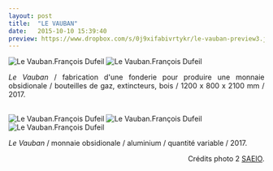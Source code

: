 ```yaml
---
layout: post
title:  "LE VAUBAN"
date:   2015-10-10 15:39:40
preview: https://www.dropbox.com/s/0j9xifabivrtykr/le-vauban-preview3.jpg?raw=1
---
```


<img src="https://www.dropbox.com/s/6e4eirg4fc5road/Le-Vauban-2017%20%282%29.jpg?raw=1" alt="Le Vauban.Fran&ccedil;ois Dufeil">

<img src="https://www.dropbox.com/s/86x6imofztjd0a0/Le-Vauban-2017-credits-photo-SAEIO.jpg?raw=1" alt="Le Vauban.Fran&ccedil;ois Dufeil">

<p style="text-align:justify">
<span style="font-style: italic;">Le Vauban</span> / fabrication d'une fonderie pour produire une monnaie obsidionale / bouteilles de gaz, extincteurs, bois / 1200 x 800 x 2100 mm / 2017.
</p>
<br> 

<img src="https://www.dropbox.com/s/ayw8upktkrnmc8b/Le-Vauban-2017%20%284%29.jpg?raw=1" alt="Le Vauban.Fran&ccedil;ois Dufeil">

<img src="https://www.dropbox.com/s/5m4884186u8s88t/Le-Vauban-2017%20%283%29.jpg?raw=1" alt="Le Vauban.Fran&ccedil;ois Dufeil">

<img src="https://www.dropbox.com/s/y67auiipyli7jnb/Le-Vauban-2017%20%285%29.jpg?raw=1" alt="Le Vauban.Fran&ccedil;ois Dufeil">

<p style="text-align:justify">
<span style="font-style: italic;">Le Vauban</span> / monnaie obsidionale / aluminium / quantit&eacute; variable / 2017.
</p>

<p style="text-align:right; font-size: 14px;">
Cr&eacute;dits photo 2 <a href="#" onclick='window.open("http://saeio.paris/");return false;'>SAEIO</a>.
</p>
 

